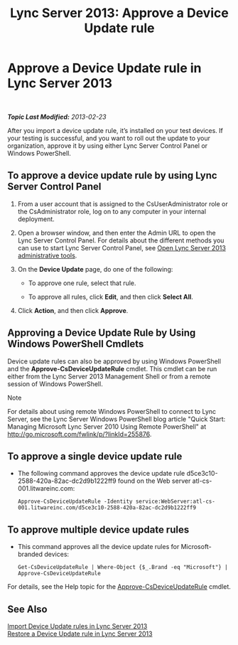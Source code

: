 ﻿---
title: 'Lync Server 2013: Approve a Device Update rule'
TOCTitle: Approve a Device Update rule
ms:assetid: 9dbb1c9a-be0f-4e13-9234-05501ab43ac5
ms:mtpsurl: https://technet.microsoft.com/en-us/library/JJ994053(v=OCS.15)
ms:contentKeyID: 51803964
ms.date: 07/23/2014
mtps_version: v=OCS.15
---

<div data-xmlns="http://www.w3.org/1999/xhtml">

<div class="topic" data-xmlns="http://www.w3.org/1999/xhtml" data-msxsl="urn:schemas-microsoft-com:xslt" data-cs="http://msdn.microsoft.com/en-us/">

<div data-asp="http://msdn2.microsoft.com/asp">

# Approve a Device Update rule in Lync Server 2013

</div>

<div id="mainSection">

<div id="mainBody">

<span> </span>

_**Topic Last Modified:** 2013-02-23_

After you import a device update rule, it’s installed on your test devices. If your testing is successful, and you want to roll out the update to your organization, approve it by using either Lync Server Control Panel or Windows PowerShell.

<div>

## To approve a device update rule by using Lync Server Control Panel

1.  From a user account that is assigned to the CsUserAdministrator role or the CsAdministrator role, log on to any computer in your internal deployment.

2.  Open a browser window, and then enter the Admin URL to open the Lync Server Control Panel. For details about the different methods you can use to start Lync Server Control Panel, see [Open Lync Server 2013 administrative tools](lync-server-2013-open-lync-server-administrative-tools.md).

3.  On the **Device Update** page, do one of the following:
    
      - To approve one rule, select that rule.
    
      - To approve all rules, click **Edit**, and then click **Select All**.

4.  Click **Action**, and then click **Approve**.

</div>

<div>

## Approving a Device Update Rule by Using Windows PowerShell Cmdlets

Device update rules can also be approved by using Windows PowerShell and the **Approve-CsDeviceUpdateRule** cmdlet. This cmdlet can be run either from the Lync Server 2013 Management Shell or from a remote session of Windows PowerShell.

<div>


> [!NOTE]  
> For details about using remote Windows PowerShell to connect to Lync Server, see the Lync Server Windows PowerShell blog article "Quick Start: Managing Microsoft Lync Server 2010 Using Remote PowerShell" at <A href="http://go.microsoft.com/fwlink/p/?linkid=255876">http://go.microsoft.com/fwlink/p/?linkId=255876</A>.



</div>

<div>

## To approve a single device update rule

  - The following command approves the device update rule d5ce3c10-2588-420a-82ac-dc2d9b1222ff9 found on the Web server atl-cs-001.litwareinc.com:
    
        Approve-CsDeviceUpdateRule -Identity service:WebServer:atl-cs-001.litwareinc.com/d5ce3c10-2588-420a-82ac-dc2d9b1222ff9

</div>

<div>

## To approve multiple device update rules

  - This command approves all the device update rules for Microsoft-branded devices:
    
        Get-CsDeviceUpdateRule | Where-Object {$_.Brand -eq "Microsoft"} | Approve-CsDeviceUpdateRule

</div>

For details, see the Help topic for the [Approve-CsDeviceUpdateRule](https://docs.microsoft.com/en-us/powershell/module/skype/Approve-CsDeviceUpdateRule) cmdlet.

</div>

<div>

## See Also


[Import Device Update rules in Lync Server 2013](lync-server-2013-import-device-update-rules.md)  
[Restore a Device Update rule in Lync Server 2013](lync-server-2013-restore-a-device-update-rule.md)  
  

</div>

</div>

<span> </span>

</div>

</div>

</div>

